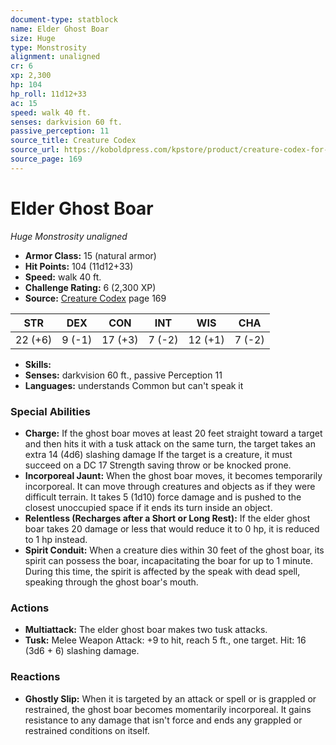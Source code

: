 ```yaml
---
document-type: statblock
name: Elder Ghost Boar
size: Huge
type: Monstrosity
alignment: unaligned
cr: 6
xp: 2,300
hp: 104
hp_roll: 11d12+33
ac: 15
speed: walk 40 ft.
senses: darkvision 60 ft. 
passive_perception: 11
source_title: Creature Codex
source_url: https://koboldpress.com/kpstore/product/creature-codex-for-5th-edition-dnd
source_page: 169
---
```


# Elder Ghost Boar

*Huge* *Monstrosity* *unaligned*

- **Armor Class:** 15 (natural armor)
- **Hit Points:** 104 (11d12+33)
- **Speed:** walk 40 ft.
- **Challenge Rating:** 6 (2,300 XP)
- **Source:** [Creature Codex](https://koboldpress.com/kpstore/product/creature-codex-for-5th-edition-dnd) page 169

| STR | DEX | CON | INT | WIS | CHA |
| --- | --- | --- | --- | --- | --- |
| 22 (+6) | 9 (-1) | 17 (+3) | 7 (-2) | 12 (+1) | 7 (-2) |

- **Skills:** 
- **Senses:** darkvision 60 ft., passive Perception 11
- **Languages:** understands Common but can't speak it

### Special Abilities

- **Charge:** If the ghost boar moves at least 20 feet straight toward a target and then hits it with a tusk attack on the same turn, the target takes an extra 14 (4d6) slashing damage If the target is a creature, it must succeed on a DC 17 Strength saving throw or be knocked prone.
- **Incorporeal Jaunt:** When the ghost boar moves, it becomes temporarily incorporeal. It can move through creatures and objects as if they were difficult terrain. It takes 5 (1d10) force damage and is pushed to the closest unoccupied space if it ends its turn inside an object.
- **Relentless (Recharges after a Short or Long Rest):** If the elder ghost boar takes 20 damage or less that would reduce it to 0 hp, it is reduced to 1 hp instead.
- **Spirit Conduit:** When a creature dies within 30 feet of the ghost boar, its spirit can possess the boar, incapacitating the boar for up to 1 minute. During this time, the spirit is affected by the speak with dead spell, speaking through the ghost boar's mouth.

### Actions

- **Multiattack:** The elder ghost boar makes two tusk attacks.
- **Tusk:** Melee Weapon Attack: +9 to hit, reach 5 ft., one target. Hit: 16 (3d6 + 6) slashing damage.

### Reactions

- **Ghostly Slip:** When it is targeted by an attack or spell or is grappled or restrained, the ghost boar becomes momentarily incorporeal. It gains resistance to any damage that isn't force and ends any grappled or restrained conditions on itself.
